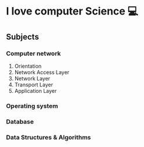 # I love computer Science 💻

## Subjects

### Computer network

1. Orientation
2. Network Access Layer
3. Network Layer
4. Transport Layer
5. Application Layer

### Operating system

### Database

### Data Structures & Algorithms
